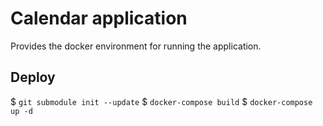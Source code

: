 # Calendar application

Provides the docker environment for running the application.

## Deploy

$ `git submodule init --update`
$ `docker-compose build`
$ `docker-compose up -d`

